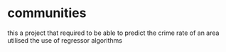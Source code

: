 # communities
this a project that required to be able to predict the crime rate of an area
utilised the use of regressor algorithms
